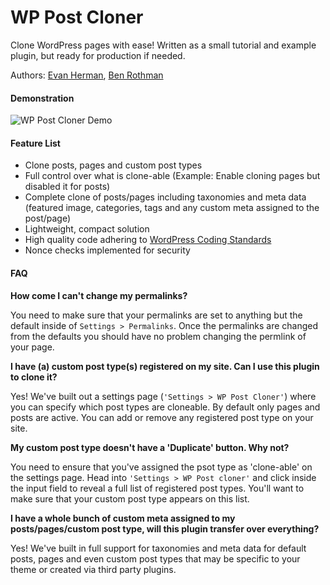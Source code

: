 # WP Post Cloner

Clone WordPress pages with ease! Written as a small tutorial and example plugin, but ready for production if needed.

Authors: [Evan Herman](https://github.com/EvanHerman), [Ben Rothman](https://github.com/brothman01) 

#### Demonstration

![WP Post Cloner Demo](https://cloudup.com/cKTprTRAIXJ)


#### Feature List

* Clone posts, pages and custom post types
* Full control over what is clone-able (Example: Enable cloning pages but disabled it for posts)
* Complete clone of posts/pages including taxonomies and meta data (featured image, categories, tags and any custom meta assigned to the post/page)
* Lightweight, compact solution
* High quality code adhering to [WordPress Coding Standards](https://make.wordpress.org/core/handbook/best-practices/coding-standards/)
* Nonce checks implemented for security

#### FAQ

**How come I can't change my permalinks?**

You need to make sure that your permalinks are set to anything but the default inside of `Settings > Permalinks`. Once the permalinks are changed from the defaults you should have no problem changing the permlink of your page.

**I have (a) custom post type(s) registered on my site. Can I use this plugin to clone it?**

Yes! We've built out a settings page (`'Settings > WP Post Cloner'`) where you can specify which post types are cloneable. By default only pages and posts are active. You can add or remove any registered post type on your site. 

**My custom post type doesn't have a 'Duplicate' button. Why not?**

You need to ensure that you've assigned the psot type as 'clone-able' on the settings page. Head into `'Settings > WP Post cloner'` and click inside the input field to reveal a full list of registered post types. You'll want to make sure that your custom post type appears on this list.

**I have a whole bunch of custom meta assigned to my posts/pages/custom post type, will this plugin transfer over everything?**

Yes! We've built in full support for taxonomies and meta data for default posts, pages and even custom post types that may be specific to your theme or created via third party plugins.
